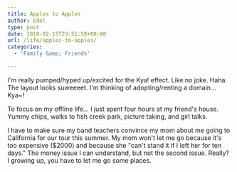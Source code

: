 ```yaml
---
title: Apples to Apples
author: Edel
type: post
date: 2010-02-15T23:51:58+00:00
url: /life/apples-to-apples/
categories:
  - 'Family &amp; Friends'

---
```

I'm really pumped/hyped up/excited for the Kya! effect. Like no joke. Haha. The layout looks suweeeet. I'm thinking of adopting/renting a domain&#8230; Kya~!

To focus on my offline life&#8230; I just spent four hours at my friend's house. Yummy chips, walks to fish creek park, picture taking, and girl talks. 

I have to make sure my band teachers convince my mom about me going to California for our tour this summer. My mom won't let me go because it's too expensive ($2000) and because she "can't stand it if I left her for ten days." The money issue I can understand, but not the second issue. Really? I growing up, you have to let me go some places.


